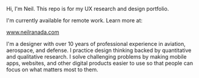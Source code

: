 Hi, I'm Neil. This repo is for my UX research and design portfolio.

I'm currently available for remote work. Learn more at:

www.neilranada.com

I'm a designer with over 10 years of professional experience in aviation, aerospace, and defense. I practice design thinking backed by quantitative and qualitative research. I solve challenging problems by making mobile apps, websites, and other digital products easier to use so that people can focus on what matters most to them.


